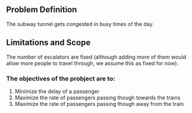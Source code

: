 ## Problem Definition
The subway tunnel gets congested in busy times of the day. 

## Limitations and Scope
The number of escalators are fixed (although adding more of them would allow more people to travel through, we assume this as fixed for now).

### The objectives of the probject are to:
1. Minimize the delay of a passenger
2. Maximize the rate of passengers passing though towards the trains
3. Maximize the rate of passengers passing though away from the train

